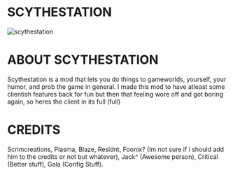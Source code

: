 # SCYTHESTATION

![scythestation](https://user-images.githubusercontent.com/119145022/211190340-d0ed278a-b415-4a06-8dec-52e4edc75923.png)

# ABOUT SCYTHESTATION
Scythestation is a mod that lets you do things to gameworlds, yourself, your humor, and prob the game in general. I made this mod to have atleast some clientish features back for fun but then that feeling wore off and got boring again, so heres the client in its full (full)

# CREDITS
Scrimcreations, Plasma, Blaze, Residnt, Foonix? (Im not sure if i should add him to the credits or not but whatever), Jack^ (Awesome person), Critical (Better stuff), Gala (Config Stuff).
